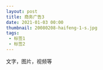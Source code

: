 ```yaml
---
layout: post
title: 商务广告3
date: 2021-01-03 00:00
thumbnail: 20080208-haifeng-1-s.jpg
tags: 
 - 标签1
 - 标签2
---
```


文字，图片，视频等
